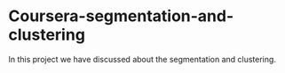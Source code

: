 # Coursera-segmentation-and-clustering
In this project we have discussed about the segmentation and clustering.

